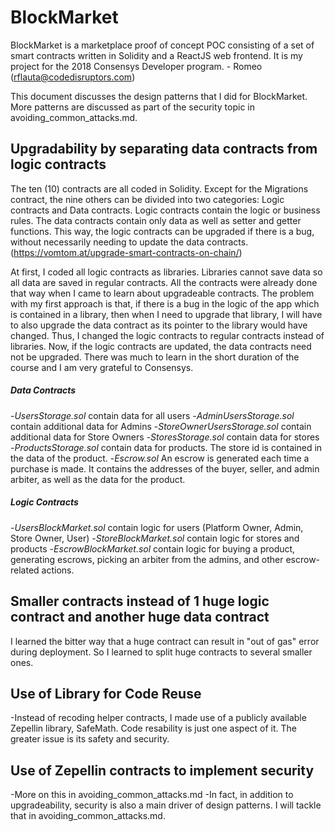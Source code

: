 # BlockMarket

BlockMarket is a marketplace proof of concept POC consisting of a set of smart contracts written in Solidity and a ReactJS web frontend. It is my project for the 2018 Consensys Developer program. - Romeo (rflauta@codedisruptors.com)

This document discusses the design patterns that I did for BlockMarket. More patterns are discussed as part of the security topic in avoiding_common_attacks.md. 

## Upgradability by separating data contracts from logic contracts
The ten (10) contracts are all coded in Solidity. Except for the Migrations contract, the nine others can be divided into two categories: Logic contracts and Data contracts. Logic contracts contain the logic or business rules. The data contracts contain only data as well as setter and getter functions. This way, the logic contracts can be upgraded if there is a bug, without necessarily needing to update the data contracts. (https://vomtom.at/upgrade-smart-contracts-on-chain/)

At first, I coded all logic contracts as libraries. Libraries cannot save data so all data are saved in regular contracts. All the contracts were already done that way when I came to learn about upgradeable contracts. The problem with my first approach is that, if there is a bug in the logic of the app which is contained in a library, then when I need to upgrade that library, I will have to also upgrade the data contract as its pointer to the library would have changed. Thus, I changed the logic contracts to regular contracts instead of libraries. Now, if the logic contracts are updated, the data contracts need not be upgraded. There was much to learn in the short duration of the course and I am very grateful to Consensys. 

##### Data Contracts
-*UsersStorage.sol* contain data for all users
-*AdminUsersStorage.sol* contain additional data for Admins 
-*StoreOwnerUsersStorage.sol* contain additional data for Store Owners
-*StoresStorage.sol* contain data for stores
-*ProductsStorage.sol* contain data for products. The store id is contained in the data of the product.
-*Escrow.sol* An escrow is generated each time a purchase is made. It contains the addresses of the buyer, seller, and admin arbiter, as well as the data for the product. 

##### Logic Contracts
-*UsersBlockMarket.sol* contain logic for users (Platform Owner, Admin, Store Owner, User)
-*StoreBlockMarket.sol* contain logic for stores and products
-*EscrowBlockMarket.sol* contain logic for buying a product, generating escrows, picking an arbiter from the admins, and other escrow-related actions.

## Smaller contracts instead of 1 huge logic contract and another huge data contract
I learned the bitter way that a huge contract can result in "out of gas" error during deployment. So I learned to split huge contracts to several smaller ones. 

## Use of Library for Code Reuse
-Instead of recoding helper contracts, I made use of a publicly available Zepellin library, SafeMath. Code resability is just one aspect of it. The greater issue is its safety and security. 

## Use of Zepellin contracts to implement security
-More on this in avoiding_common_attacks.md
-In fact, in addition to upgradeability, security is also a main driver of design patterns. I will tackle that in avoiding_common_attacks.md.